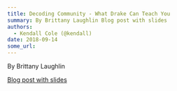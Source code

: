 ```yaml
---
title: Decoding Community - What Drake Can Teach You
summary: By Brittany Laughlin Blog post with slides
authors:
  - Kendall Cole (@kendall)
date: 2018-09-14
some_url: 
---
```


By Brittany Laughlin

[Blog post with slides](https://medium.com/@br_ttany/decoding-blockchain-community-c5938d112349)